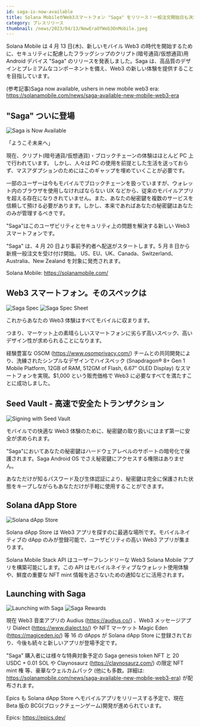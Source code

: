 ```yaml
---
id: saga-is-now-available
title: Solana MobileがWeb3スマートフォン "Saga" をリリース！一般注文開始日も決定
category: プレスリリース
thumbnail: /news/2023/04/13/NewEraOfWeb3OnMobile.jpeg
---
```


Solana Mobile は 4 月 13 日(木)、新しいモバイル Web3
の時代を開始するために、セキュリティに配慮したフラッグシップのクリプト(暗号通貨/仮想通貨)用
Android デバイス "Saga" のリリースを発表しました。Saga
は、高品質のデザインとプレミアムなコンポーネントを備え、Web3
の新しい体験を提供することを目指しています。

(参考記事)Saga now available, ushers in new mobile web3 era:
https://solanamobile.com/news/saga-available-new-mobile-web3-era

## "Saga" ついに登場

![Saga is Now Available](/news/2023/04/13/SagaIsNowAvailable.jpeg)

「ようこそ未来へ」

現在、クリプト(暗号通貨/仮想通貨)・ブロックチェーンの体験はほとんど PC
上で行われています。 しかし、人々は PC
の使用を前提とした生活を送っておらず、マスアダプションのためにはこのギャップを埋めていくことが必要です。

一部のユーザーは今もモバイルでブロックチェーンを扱っていますが、ウォレット内のブラウザを使用しなければならない
UX
などから、従来のモバイルアプリを超える存在になりきれていません。また、あなたの秘密鍵を複数のサービスを信頼して預ける必要があります。しかし、本来であればあなたの秘密鍵はあなたのみが管理するべきです。

"Saga"はこのユーザビリティとセキュリティ上の問題を解決する新しい Web3
スマートフォンです。

"Saga" は、4 月 20 日より事前予約者へ配送がスタートします。5 月 8
日から新規一般注文を受け付け開始。
US、EU、UK、Canada、Switzerland、Australia、New Zealand を対象に発売されます。

Solana Mobile: https://solanamobile.com/

## Web3 スマートフォン。そのスペックは

![Saga Spec](/news/2023/04/13/SagaSpec.jpeg)
![Saga Spec Sheet](/news/2023/04/13/SpecSheet.jpeg)

これからあなたの Web3 体験はすべてモバイルに収まります。

つまり、マーケット上の素晴らしいスマートフォンに劣らず高いスペック、高いデザイン性が求められることになります。

経験豊富な OSOM (https://www.osomprivacy.com/)
チームとの共同開発により、洗練されたシンプルなデザインでハイスペック
(Snapdragon® 8+ Gen 1 Mobile Platform, 12GB of RAM, 512GM of Flash, 6.67” OLED
Display) なスマートフォンを実現。$1,000 という販売価格で Web3
に必要なすべてを満たすことに成功しました。

## Seed Vault - 高速で安全たトランザクション

![Signing with Seed Vault](/news/2023/04/13/SigningWithSeedVault.jpeg)

モバイルでの快適な Web3
体験のために、秘密鍵の取り扱いにはまず第一に安全が求められます。

"Saga"においてあなたの秘密鍵はハードウェアレベルのサポートの暗号化で保護されます。Saga
Android OS でさえ秘密鍵にアクセスする権限はありません。

あなただけが知るパスワード及び生体認証により、秘密鍵は完全に保護された状態をキープしながらもあなただけが手軽に使用することができます。

## Solana dApp Store

![Solana dApp Store](/news/2023/04/13/dAppStore.jpeg)

Solana dApp Store は Web3 アプリを探すのに最適な場所です。モバイルネイティブの
dApp のみが登録可能で、ユーザビリティの高い Web3 アプリが集まります。

Solana Mobile Stack API はユーザーフレンドリーな Web3 Solana Mobile
アプリを構築可能にします。この API
はモバイルネイティブなウォレット使用体験や、鮮度の重要な NFT mint
情報を逃さないための通知などに活用されます。

## Launching with Saga

![Launching with Saga](/news/2023/04/13/LaunchingWithSaga.jpeg)
![Saga Rewards](/news/2023/04/13/SagaRewards.jpeg)

現在 Web3 音楽アプリの Audius (https://audius.co/) 、Web3 メッセージアプリ
Dialect (https://www.dialect.to/) や NFT マーケット Magic Eden
(https://magiceden.io/) 等 16 の dApps が Solana dApp Store
に登録されており、今後も続々と新しいアプリが登場予定です。

"Saga" 購入者には様々な特典対象予定の Saga genesis token NFT と 20 USDC + 0.01
SOL や Claynosaurz (https://claynosaurz.com/) の限定 NFT mint 権
等、豪華なウェルカムパック (他にも多数。詳細は:
https://solanamobile.com/news/saga-available-new-mobile-web3-era)
が配布されます。

Epics も Solana dApp Store へモバイルアプリをリリースする予定で、現在 Beta 版の
BCG(ブロックチェーンゲーム)開発が進められています。

Epics: https://epics.dev/

